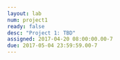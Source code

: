 ```yaml
---
layout: lab
num: project1
ready: false
desc: "Project 1: TBD"
assigned: 2017-04-20 08:00:00.00-7
due: 2017-05-04 23:59:59.00-7
---
```

